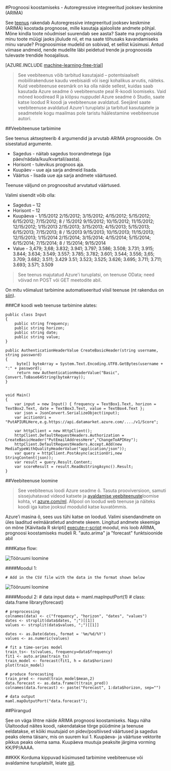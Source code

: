 <properties 
    pageTitle="Prognoosi koostamiseks: Autoregressive integreeritud jooksev keskmine (ARIMA) | Microsoft Azure'i" 
    description="Prognoosi koostamiseks - Autoregressive integreeritud jooksev keskmine (ARIMA)" 
    services="machine-learning" 
    documentationCenter="" 
    authors="yijichen" 
    manager="jhubbard" 
    editor="cgronlun"/>

<tags 
    ms.service="machine-learning" 
    ms.workload="data-services" 
    ms.tgt_pltfrm="na" 
    ms.devlang="na" 
    ms.topic="article" 
    ms.date="08/15/2016" 
    ms.author="yijichen"/> 

 
#<a name="forecasting---autoregressive-integrated-moving-average-arima"></a>Prognoosi koostamiseks - Autoregressive integreeritud jooksev keskmine (ARIMA)

See [teenus]( https://datamarket.azure.com/dataset/aml_labs/arima) rakendab Autoregressive integreeritud jooksev keskmine (ARIMA) koostada prognoose, mille kasutaja ajalooliste andmete põhjal. Mõne kindla toote nõudmisel suurendab see aasta? Saate ma prognoosida minu toote müügi jaoks jõulude nii, et ma saate tõhusaks kavandamiseks minu varude? Prognoosimise mudelid on sobivad, et sellist küsimusi. Antud viimase andmeid, nende mudelite läbi peidetud trende ja prognoosida tulevaste trendide hooajalisus. 


[AZURE.INCLUDE [machine-learning-free-trial](../../includes/machine-learning-free-trial.md)] 

>See veebiteenus võib tarbitud kasutajaid – potentsiaalselt mobiilirakenduse kaudu veebisaidi või isegi kohalikus arvutis, näiteks. Kuid veebiteenuse eesmärk on ka olla näide sellest, kuidas saab kasutada Azure seadme õ veebiteenuste peal R-koodi loomiseks. Vaid mõned koodiread R ja klõpsu nuppudel Azure seadme õ Studio, saate katse loodud R koodi ja veebiteenuse avaldatud. Seejärel saate veebiteenuse avaldatud Azure'i turuplatsi ja tarbitud kasutajatele ja seadmetele kogu maailmas pole taristu häälestamine veebiteenuse autori.

##<a name="consumption-of-web-service"></a>Veebiteenuse tarbimine 

See teenus aktsepteerib 4 argumendid ja arvutab ARIMA prognooside.
On sisestatud argumente.

* Sagedus - näitab sagedus toorandmetega (iga päev/nädala/kuu/kvartali/aasta).
* Horisont - tulevikus prognoos aja.
* Kuupäev – uue aja sarja andmeid lisada.
* Väärtus - lisada uue aja sarja andmete väärtused.

Teenuse väljund on prognoositud arvutatud väärtused. 

Valimi sisendit võib olla: 

* Sagedus – 12
* Horisont – 12
* Kuupäeva - 1/15/2012 2/15/2012; 3/15/2012; 4/15/2012; 5/15/2012; 6/15/2012; 7/15/2012; 8 / 15/2012 9/15/2012; 10/15/2012; 11/15/2012; 12/15/2012; 1/15/2013 2/15/2013; 3/15/2013; 4/15/2013; 5/15/2013; 6/15/2013; 7/15/2013; 8 / 15/2013 9/15/2013; 10/15/2013; 11/15/2013; 12/15/2013; 1/15/2014 2/15/2014; 3/15/2014; 4/15/2014; 5/15/2014; 6/15/2014; 7/15/2014; 8 / 15/2014; 9/15/2014
* Value - 3,479; 3,68; 3.832; 3.941; 3.797; 3.586; 3.508; 3.731; 3.915; 3.844; 3.634; 3.549; 3.557; 3.785; 3.782; 3.601; 3.544; 3.556; 3,65; 3.709; 3.682; 3.511; 3.429 3.51; 3.523; 3.525; 3.626; 3.695; 3.711; 3.711; 3.693; 3.571; 3.509
 
>See teenus majutatud Azure'i turuplatsi, on teenuse OData; need võivad nn POST või GET meetodite abil. 

On mitu võimalust tarbimine automatiseeritud viisil teenuse (nt rakendus on [siin](http://microsoftazuremachinelearning.azurewebsites.net/ArimaForecasting.aspx)).

###<a name="starting-c-code-for-web-service-consumption"></a>C# koodi web teenuse tarbimine alates:

    public class Input
    {
        public string frequency;
        public string horizon;
        public string date;
        public string value;
    }

    public AuthenticationHeaderValue CreateBasicHeader(string username, string password)
    {
         byte[] byteArray = System.Text.Encoding.UTF8.GetBytes(username + ":" + password);
         return new AuthenticationHeaderValue("Basic", Convert.ToBase64String(byteArray));
    }

       
    void Main()
    {
        var input = new Input() { frequency = TextBox1.Text, horizon = TextBox2.Text, date = TextBox3.Text, value = TextBox4.Text };
        var json = JsonConvert.SerializeObject(input);
        var acitionUri =  "PutAPIURLHere,e.g.https://api.datamarket.azure.com/..../v1/Score";
           
        var httpClient = new HttpClient();
        httpClient.DefaultRequestHeaders.Authorization = CreateBasicHeader("PutEmailAddressHere","ChangeToAPIKey");
        httpClient.DefaultRequestHeaders.Accept.Add(new MediaTypeWithQualityHeaderValue("application/json"));
        var query = httpClient.PostAsync(acitionUri,new StringContent(json));
        var result = query.Result.Content;
        var scoreResult = result.ReadAsStringAsync().Result;
    }

##<a name="creation-of-web-service"></a>Veebiteenuse loomine 

>See veebiteenus loodi Azure seadme õ. Tasuta prooviversioon, samuti sissejuhatavad videod katsete ja [avaldamise veebiteenuste](machine-learning-publish-a-machine-learning-web-service.md)loomise kohta, vt [azure.com/ml](http://azure.com/ml). Allpool on loodud web teenuse ja näiteks koodi iga katse jooksul moodulid katse kuvatõmmis.

Azure'i masina õ, sees uus tühi katse on loodud. Valimi sisendandmete on üles laaditud eelmääratletud andmete skeem. Lingitud andmete skeemiga on mõne [Käivitada R skripti] [ execute-r-script] moodul, mis loob ARIMA, prognoosi koostamiseks mudeli R. "auto.arima" ja "forecast" funktsioonide abil 

###<a name="experiment-flow"></a>Katse flow:

![Tööruumi loomine][2]

####<a name="module-1"></a>Moodul 1:
 
    # Add in the CSV file with the data in the format shown below 
![Tööruumi loomine][3]  

####<a name="module-2"></a>Moodul 2:
    # data input
    data <- maml.mapInputPort(1) # class: data.frame
    library(forecast)
    
    # preprocessing
    colnames(data) <- c("frequency", "horizon", "dates", "values")
    dates <- strsplit(data$dates, ";")[[1]]
    values <- strsplit(data$values, ";")[[1]]
    
    dates <- as.Date(dates, format = '%m/%d/%Y')
    values <- as.numeric(values)
    
    # fit a time-series model
    train_ts<- ts(values, frequency=data$frequency)
    fit1 <- auto.arima(train_ts)
    train_model <- forecast(fit1, h = data$horizon)
    plot(train_model)
    
    # produce forecasting
    train_pred <- round(train_model$mean,2)
    data.forecast <- as.data.frame(t(train_pred))
    colnames(data.forecast) <- paste("Forecast", 1:data$horizon, sep="")
    
    # data output
    maml.mapOutputPort("data.forecast");


##<a name="limitations"></a>Piirangud 

See on väga lihtne näide ARIMA prognoosi koostamiseks. Nagu näha Ülaltoodud näites koodi, rakendatakse tõrge püüdmine ja teenuse eeldatakse, et kõiki muutujaid on pidev/positiivsed väärtused ja sagedus peaks olema täisarv, mis on suurem kui 1. Kuupäeva- ja väärtuse vektorite pikkus peaks olema sama. Kuupäeva muutuja peaksite järgima vorming KK/PP/AAAA.

##<a name="faq"></a>KKK
Korduma kippuvad küsimused tarbimine veebiteenuse või avaldamine turuplatsilt, leiate [siit](machine-learning-marketplace-faq.md).

[1]: ./media/machine-learning-r-csharp-arima/arima-img1.png
[2]: ./media/machine-learning-r-csharp-arima/arima-img2.png
[3]: ./media/machine-learning-r-csharp-arima/arima-img3.png


<!-- Module References -->
[execute-r-script]: https://msdn.microsoft.com/library/azure/30806023-392b-42e0-94d6-6b775a6e0fd5/
 
